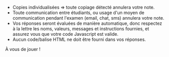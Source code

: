 - Copies individualisées => toute copiage détecté annulera votre note.
- Toute communication entre étudiants, ou usage d'un moyen de communication pendant l'examen (email, chat, sms) annulera votre note.
- Vos réponses seront évaluées de manière automatique, donc respectez à la lettre les noms, valeurs, messages et instructions fournies, et assurez vous que votre code Javascript est valide.
- Aucun code/balise HTML ne doit être fourni dans vos réponses.

À vous de jouer !
